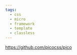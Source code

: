 ```yaml
---
tags:
  - css
  - micro
  - framework
  - template
  - classless
---
```

https://github.com/picocss/pico

